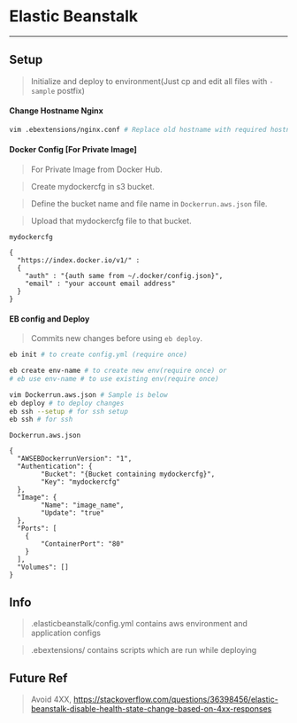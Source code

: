 # Elastic Beanstalk
---

## Setup
> Initialize and deploy to environment(Just cp and edit all files with `-sample` postfix)

#### Change Hostname Nginx
```bash
vim .ebextensions/nginx.conf # Replace old hostname with required hostname
```

#### Docker Config [For Private Image]
> For Private Image from Docker Hub.

> Create mydockercfg in s3 bucket.

> Define the bucket name and file name in `Dockerrun.aws.json` file.

> Upload that mydockercfg file to that bucket.

`mydockercfg`
```
{
  "https://index.docker.io/v1/" :
  {
    "auth" : "{auth same from ~/.docker/config.json}",
    "email" : "your account email address"
  }
}
```

#### EB config and Deploy
> Commits new changes before using `eb deploy`.

```bash
eb init # to create config.yml (require once)

eb create env-name # to create new env(require once) or
# eb use env-name # to use existing env(require once)

vim Dockerrun.aws.json # Sample is below
eb deploy # to deploy changes
eb ssh --setup # for ssh setup
eb ssh # for ssh
```

`Dockerrun.aws.json`
```
{
  "AWSEBDockerrunVersion": "1",
  "Authentication": {
        "Bucket": "{Bucket containing mydockercfg}",
        "Key": "mydockercfg"
  },
  "Image": {
        "Name": "image_name",
        "Update": "true"
  },
  "Ports": [
    {
        "ContainerPort": "80"
    }
  ],
  "Volumes": []
}
```

## Info

> .elasticbeanstalk/config.yml contains aws environment and application configs

> .ebextensions/ contains scripts which are run while deploying


## Future Ref

> Avoid 4XX, https://stackoverflow.com/questions/36398456/elastic-beanstalk-disable-health-state-change-based-on-4xx-responses
